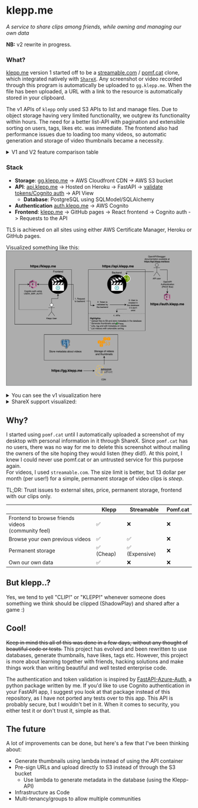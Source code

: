 # klepp.me
*A service to share clips among friends, while owning and managing our own data*  

**NB:** v2 rewrite in progress.

### What?

[klepp.me](https://klepp.me) version 1 started off to be a [streamable.com](https://streamable.com/) / [pomf.cat](https://pomf.cat/) clone, 
which integrated natively with [`ShareX`](https://getsharex.com/). 
Any screenshot or video recorded through this program is automatically be uploaded to `gg.klepp.me`. When the file has been
uploaded, a URL with a link to the resource is automatically stored in your clipboard.  

The v1 APIs of `klepp` only used S3 APIs to list and manage files. Due to object storage having very limited
functionality, we outgrew its functionality within hours. The need for a better list-API with pagination and 
extensible sorting on users, tags, likes etc. was immediate. The frontend also had performance issues
due to loading too many videos, so automatic generation and storage of video thumbnails became a necessity.

<details>
  <summary>V1 and V2 feature comparison table</summary>

|                      | **v1** | **v2**  |
|----------------------|--------|---------|
| Cognito login        | ✅      | ✅️      |
| List Videos          | ✅      | ✅️      |
| Sorting              | ❌      | ✅️      |
| Pagination           | ❌      | ✅️      |
| ShareX support       | ✅      | ✅️*     |
| Upload Videos        | ✅      | ✅️      |
| Delete Videos        | ✅      | ✅️      |
| Hide videos          | ✅      | ✅️      |
| Like videos          | ❌      | ✅️      |
| Tags                 | ❌      | ✅️      |
| Thumbnail generation | ❌      | ✅️      |


*\* ShareX support still there, but these videos will not show up in the list API, since a DB is used instead
of reflecting the S3 bucket. We might add a lambda to create the entry uploaded from ShareX in the database,
but this a low priority now that we have a GUI.*
</details>


### Stack

* **Storage**: [gg.klepp.me](https://gg.klepp.me) -> AWS Cloudfront CDN -> AWS S3 bucket    
* **API**: [api.klepp.me](https://api.klepp.me/docs) -> Hosted on Heroku -> FastAPI -> [validate tokens/Cognito auth](app/api/security.py) -> API View  
  * **Database**: PostgreSQL using SQLModel/SQLAlchemy 
* **Authentication** [auth.klepp.me](https://auth.klepp.me) -> AWS Cognito
* **Frontend**: [klepp.me](https://klepp.me) -> GitHub pages -> React frontend -> Cognito auth -> Requests to the API

TLS is achieved on all sites using either AWS Certificate Manager, Heroku or GitHub pages. 

Visualized something like this:  
![visualized v2 stack](klepp_v2.png)

<details>
  <summary>You can see the v1 visualization here</summary>

  ![visualized v1 stack](klepp.png)
</details>

<details>
  <summary>ShareX support visualized:</summary>

  ![example gif](example.gif)
</details>


## Why?

I started using `pomf.cat` until I automatically uploaded a screenshot of my desktop with personal information in it through ShareX. 
Since `pomf.cat` has no users, there was no way for me to delete this screenshot without mailing the owners of the site hoping they would listen (they did!). 
At this point, I knew I could never use pomf.cat or an untrusted service for this purpose again.  
For videos, I used `streamable.com`. The size limit is better, but 13 dollar per month (per user!) for 
a simple, permanent storage of video clips is *steep*. 

TL;DR: Trust issues to external sites, price, permanent storage, frontend with our clips only. 


|                                                        | **Klepp** | **Streamable** | **Pomf.cat** |
|--------------------------------------------------------|-----------|----------------|--------------|
| Frontend to browse friends videos<br/>(community feel) | ✅         | ❌              | ❌            |
| Browse your own previous videos                        | ✅         | ✅              | ❌            |
| Permanent storage                                      | ✅ (Cheap) | ✅ (Expensive)  | ❌            |
| Own our own data                                       | ✅         | ❌              | ❌            | 



## But klepp..?
Yes, we tend to yell "CLIP!" or "KLEPP!" whenever someone does something we think should be clipped (ShadowPlay) and shared after a game :)


## Cool!
~~Keep in mind this all of this was done in a few days, without any thought of beautiful code or tests.~~ 
This project has evolved and been rewritten to use databases, generate thumbnails, have likes, tags etc.
However, this project is more about learning together with friends, hacking solutions and make things work than writing 
beautiful and well tested enterprise code. 

The authentication and token validation is inspired by [FastAPI-Azure-Auth](https://github.com/Intility/fastapi-azure-auth), 
a python package written by me. If you'd like to use Cognito authentication in your FastAPI app, I suggest you
look at that package instead of this repository, as I have not ported any tests over to this app. 
This API is probably secure, but I wouldn't bet in it. When it comes to security, you either test it or don't trust it, simple as that.

## The future
A lot of improvements can be done, but here's a few that I've been thinking about:

* Generate thumbnails using lambda instead of using the API container
* Pre-sign URLs and upload directly to S3 instead of through the S3 bucket
  * Use lambda to generate metadata in the database (using the Klepp-API)
* Infrastructure as Code 
* Multi-tenancy/groups to allow multiple communities